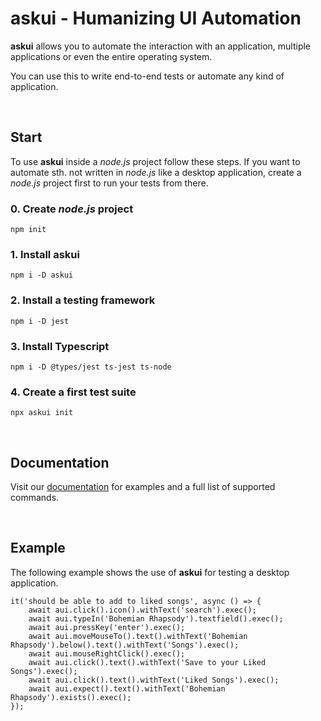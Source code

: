 # askui - Humanizing UI Automation

**askui** allows you to automate the interaction with an application, multiple applications or even the entire operating system. 

You can use this to write end-to-end tests or automate any kind of application.

<br>

## Start

To use **askui** inside a *node.js* project follow these steps. If you want to automate sth. not written in *node.js* like a desktop application, create a *node.js* project first to run your tests from there.

### 0. Create *node.js* project
```
npm init
```

### 1. Install askui
```
npm i -D askui
```
### 2. Install a testing framework
```
npm i -D jest
```
### 3. Install Typescript
```
npm i -D @types/jest ts-jest ts-node
```
### 4. Create a first test suite
```
npx askui init
```
<br>

## Documentation

Visit our [documentation](https://docs.askui.com) for examples and a full list of supported commands.

<br>

## Example

The following example shows the use of **askui** for testing a desktop application.
```
it('should be able to add to liked songs', async () => {
    await aui.click().icon().withText('search').exec();
    await aui.typeIn('Bohemian Rhapsody').textfield().exec();
    await aui.pressKey('enter').exec();
    await aui.moveMouseTo().text().withText('Bohemian Rhapsody').below().text().withText('Songs').exec();
    await aui.mouseRightClick().exec();
    await aui.click().text().withText('Save to your Liked Songs').exec();
    await aui.click().text().withText('Liked Songs').exec();
    await aui.expect().text().withText('Bohemian Rhapsody').exists().exec();
});
```
